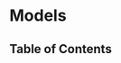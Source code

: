<script lang="ts">
  import { findClasses, findTypeAliases, findInterfaces, findFunctions, ClassInfo, ReflectionKind, } from './../.vitepress/ast-utils';
  import { buildTableOfContent, buildPage } from './../scripts/build';

  const project = (await import(/* @vite-ignore */ './../build/typedoc-ast.json').then(
    module => module.default,
  )) as ProjectReflection;

  // console.log(await buildPage(project, 'Models', await buildTableOfContent(project, 'Models')))

  export default {
    name: 'Models',
    data() {
      return {
        classes: [],
        classesNames: [],
        interfaces: [],
        interfacesNames: [],
        typeAliases: [],
        typeAliasesNames: [],
        functions: [],
        functionsNames: [],
        tableOfContent: [],
        pageContent: {},
      };
    },
    async created() {
      this.classes = await findClasses(project, 'Models');
      this.classesNames = this.classes.map((c: ClassInfo) => c.name);
      this.interfaces = await findInterfaces(project, 'Models');

      this.interfacesNames = this.interfaces.map((c: ClassInfo) => c.name);
      this.typeAliases = await findTypeAliases(project, 'Models');
      this.typeAliasesNames = this.typeAliases.map((c: ClassInfo) => c.name);
      this.functions = await findFunctions(project, 'Models');
      this.functionsNames = this.functions.map((c: ClassInfo) => c.name);
      this.tableOfContent = await buildTableOfContent(project, 'Models');
      this.pageContent = await buildPage(project, 'Models', this.tableOfContent);

    },
  };
</script>

# Models

## Table of Contents

<!-- <TableOfContentComponent :tocData="tableOfContent" /> -->

<PageContentComponent :page="pageContent" />
